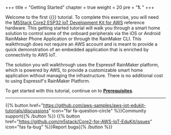 +++
title = "Getting Started"
chapter = true
weight = 20
pre = "<b>1. </b>"
+++

Welcome to the first {{<awsEdukitLong-en>}} tutorial. To complete this exercise, you will need the [M5Stack Core2 ESP32 IoT Development Kit for AWS](https://www.amazon.com/dp/B08VGRZYJR/) reference hardware. This getting started tutorial will walk you through a smart home solution to control some of the onboard peripherals via the iOS or Android RainMaker Phone Application or through the RainMaker CLI. This walkthrough does not require an AWS account and is meant to provide a quick demonstration of an embedded application that is enriched by connectivity to AWS IoT.

The solution you will walkthrough uses the Espressif RainMaker platform, which is powered by AWS, to provide a customizable smart home application without managing the infrastructure. There is no additional cost to using Espressif's RainMaker Platform.

To get started with this tutorial, continue on to [**Prerequisites**](/en/getting-started/prerequisites.html).

---
{{% button href="https://github.com/aws-samples/aws-iot-edukit-tutorials/discussions" icon="far fa-question-circle" %}}Community support{{% /button %}} {{% button href="https://github.com/m5stack/Core2-for-AWS-IoT-EduKit/issues" icon="fas fa-bug" %}}Report bugs{{% /button %}}